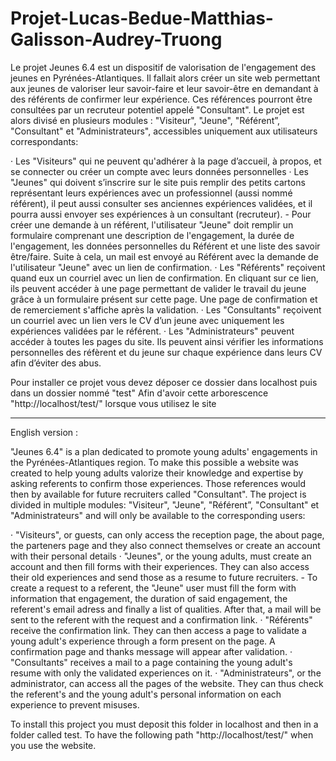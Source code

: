 # Projet-Lucas-Bedue-Matthias-Galisson-Audrey-Truong


Le projet Jeunes 6.4 est un dispositif de valorisation de l'engagement des jeunes en Pyrénées-Atlantiques. 
Il fallait alors créer un site web permettant aux jeunes de valoriser leur savoir-faire et leur savoir-être en demandant à des référents de confirmer leur expérience. Ces références pourront être consultées par un recruteur potentiel appelé "Consultant". 
Le projet est alors divisé en plusieurs modules : "Visiteur", "Jeune", "Référent”, "Consultant" et "Administrateurs", accessibles uniquement aux utilisateurs correspondants:

·        Les "Visiteurs" qui ne peuvent qu'adhérer à la page d’accueil, à propos, et se connecter ou créer un compte avec leurs données personnelles
·        Les "Jeunes" qui doivent s’inscrire sur le site puis remplir des petits cartons représentant leurs expériences avec un professionnel (aussi nommé référent), il peut aussi consulter ses anciennes expériences validées, et il pourra aussi envoyer ses expériences à un consultant (recruteur).
	- Pour créer une demande à un référent, l'utilisateur "Jeune" doit remplir un formulaire comprenant une description de l'engagement, la durée de l'engagement, les données personnelles du Référent et une liste des savoir être/faire. Suite à cela, un mail est envoyé au Référent avec la demande de l'utilisateur "Jeune" avec un lien de confirmation.
·        Les "Référents" reçoivent quand eux un courriel avec un lien de confirmation. En cliquant sur ce lien, ils peuvent accéder à une page permettant de valider le travail du jeune grâce à un formulaire présent sur cette page. Une page de confirmation et de remerciement s'affiche après la validation.
·        Les "Consultants" reçoivent un courriel avec un lien vers le CV d’un jeune avec uniquement les expériences validées par le référent.
·        Les "Administrateurs" peuvent accéder à toutes les pages du site. Ils peuvent ainsi vérifier les informations personnelles des réfèrent et du jeune sur chaque expérience dans leurs CV afin d’éviter des abus.


Pour installer ce projet vous devez déposer ce dossier dans localhost puis dans un dossier nommé "test"
Afin d'avoir cette arborescence "http://localhost/test/" lorsque vous utilisez le site


--------------------------------------------------

English version :

"Jeunes 6.4" is a plan dedicated to promote young adults' engagements in the Pyrénées-Atlantiques region.
To make this possible a website was created to help young adults valorize their knowledge and expertise by asking referents to confirm those experiences. Those references would then by available for future recruiters called "Consultant".
The project is divided in multiple modules: "Visiteur", "Jeune", "Référent”, "Consultant" et "Administrateurs" and will only be available to the corresponding users:

·        "Visiteurs", or guests, can only access the reception page, the about page, the parteners page and they also connect themselves or create an account with their personal details
·        "Jeunes", or the young adults, must create an account and then fill forms with their experiences. They can also access their old experiences and send those as a resume to future recruiters.
	- To create a request to a referent, the "Jeune" user must fill the form with information that engagement, the duration of said engagement, the referent's email adress and finally a list of qualities. After that, a mail will be sent to the referent with the request and a confirmation link.
·        "Référents" receive the confirmation link. They can then access a page to validate a young adult's experience through a form present on the page. A confirmation page and thanks message will appear after validation.
·        "Consultants" receives a mail to a page containing the young adult's resume with only the validated experiences on it.
·        "Administrateurs", or the administrator, can access all the pages of the website. They can thus check the referent's and the young adult's personal information on each experience to prevent misuses.


To install this project you must deposit this folder in localhost and then in a folder called test.
To have the following path "http://localhost/test/" when you use the website.